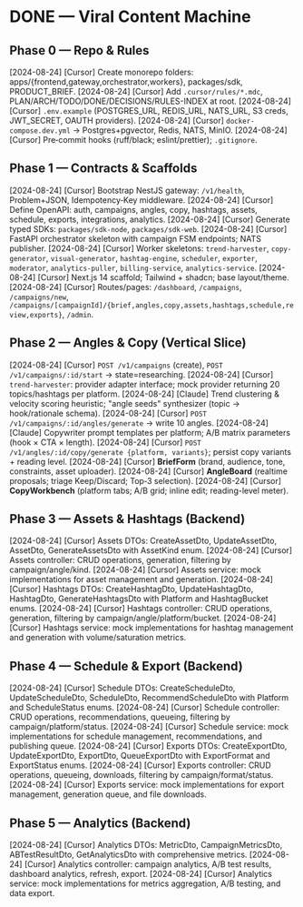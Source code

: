 # DONE — Viral Content Machine

## Phase 0 — Repo & Rules

[2024-08-24] [Cursor] Create monorepo folders: apps/{frontend,gateway,orchestrator,workers}, packages/sdk, PRODUCT_BRIEF.
[2024-08-24] [Cursor] Add `.cursor/rules/*.mdc`, PLAN/ARCH/TODO/DONE/DECISIONS/RULES-INDEX at root.
[2024-08-24] [Cursor] `.env.example` (POSTGRES_URL, REDIS_URL, NATS_URL, S3 creds, JWT_SECRET, OAUTH providers).
[2024-08-24] [Cursor] `docker-compose.dev.yml` → Postgres+pgvector, Redis, NATS, MinIO.
[2024-08-24] [Cursor] Pre‑commit hooks (ruff/black; eslint/prettier); `.gitignore`.

## Phase 1 — Contracts & Scaffolds

[2024-08-24] [Cursor] Bootstrap NestJS gateway: `/v1/health`, Problem+JSON, Idempotency‑Key middleware.
[2024-08-24] [Cursor] Define OpenAPI: auth, campaigns, angles, copy, hashtags, assets, schedule, exports, integrations, analytics.
[2024-08-24] [Cursor] Generate typed SDKs: `packages/sdk-node`, `packages/sdk-web`.
[2024-08-24] [Cursor] FastAPI orchestrator skeleton with campaign FSM endpoints; NATS publisher.
[2024-08-24] [Cursor] Worker skeletons: `trend-harvester`, `copy-generator`, `visual-generator`, `hashtag-engine`, `scheduler`, `exporter`, `moderator`, `analytics-puller`, `billing-service`, `analytics-service`.
[2024-08-24] [Cursor] Next.js 14 scaffold; Tailwind + shadcn; base layout/theme.
[2024-08-24] [Cursor] Routes/pages: `/dashboard`, `/campaigns`, `/campaigns/new`, `/campaigns/[campaignId]/{brief,angles,copy,assets,hashtags,schedule,review,exports}`, `/admin`.

## Phase 2 — Angles & Copy (Vertical Slice)

[2024-08-24] [Cursor] `POST /v1/campaigns` (create), `POST /v1/campaigns/:id/start` → state=researching.
[2024-08-24] [Cursor] `trend-harvester`: provider adapter interface; mock provider returning 20 topics/hashtags per platform.
[2024-08-24] [Claude] Trend clustering & velocity scoring heuristic; "angle seeds" synthesizer (topic → hook/rationale schema).
[2024-08-24] [Cursor] `POST /v1/campaigns/:id/angles/generate` → write 10 angles.
[2024-08-24] [Claude] Copywriter prompt templates per platform; A/B matrix parameters (hook × CTA × length).
[2024-08-24] [Cursor] `POST /v1/angles/:id/copy/generate {platform, variants}`; persist copy variants + reading level.
[2024-08-24] [Cursor] **BriefForm** (brand, audience, tone, constraints, asset uploader).
[2024-08-24] [Cursor] **AngleBoard** (realtime proposals; triage Keep/Discard; Top‑3 selection).
[2024-08-24] [Cursor] **CopyWorkbench** (platform tabs; A/B grid; inline edit; reading-level meter).

## Phase 3 — Assets & Hashtags (Backend)

[2024-08-24] [Cursor] Assets DTOs: CreateAssetDto, UpdateAssetDto, AssetDto, GenerateAssetsDto with AssetKind enum.
[2024-08-24] [Cursor] Assets controller: CRUD operations, generation, filtering by campaign/angle/kind.
[2024-08-24] [Cursor] Assets service: mock implementations for asset management and generation.
[2024-08-24] [Cursor] Hashtags DTOs: CreateHashtagDto, UpdateHashtagDto, HashtagDto, GenerateHashtagsDto with Platform and HashtagBucket enums.
[2024-08-24] [Cursor] Hashtags controller: CRUD operations, generation, filtering by campaign/angle/platform/bucket.
[2024-08-24] [Cursor] Hashtags service: mock implementations for hashtag management and generation with volume/saturation metrics.

## Phase 4 — Schedule & Export (Backend)

[2024-08-24] [Cursor] Schedule DTOs: CreateScheduleDto, UpdateScheduleDto, ScheduleDto, RecommendScheduleDto with Platform and ScheduleStatus enums.
[2024-08-24] [Cursor] Schedule controller: CRUD operations, recommendations, queueing, filtering by campaign/platform/status.
[2024-08-24] [Cursor] Schedule service: mock implementations for schedule management, recommendations, and publishing queue.
[2024-08-24] [Cursor] Exports DTOs: CreateExportDto, UpdateExportDto, ExportDto, QueueExportDto with ExportFormat and ExportStatus enums.
[2024-08-24] [Cursor] Exports controller: CRUD operations, queueing, downloads, filtering by campaign/format/status.
[2024-08-24] [Cursor] Exports service: mock implementations for export management, generation queue, and file downloads.

## Phase 5 — Analytics (Backend)

[2024-08-24] [Cursor] Analytics DTOs: MetricDto, CampaignMetricsDto, ABTestResultDto, GetAnalyticsDto with comprehensive metrics.
[2024-08-24] [Cursor] Analytics controller: campaign analytics, A/B test results, dashboard analytics, refresh, export.
[2024-08-24] [Cursor] Analytics service: mock implementations for metrics aggregation, A/B testing, and data export.
